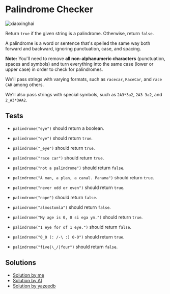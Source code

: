 # Palindrome Checker

![xiaoxinghai](https://cdn.pixabay.com/photo/2016/10/25/23/54/not-found-1770320_1280.jpg)

Return `true` if the given string is a palindrome. Otherwise, return `false`.

A palindrome is a word or sentence that's spelled the same way both forward and backward, ignoring punctuation, case, and spacing.

**Note:** You'll need to remove **all non-alphanumeric characters** (punctuation, spaces and symbols) and turn everything into the same case (lower or upper case) in order to check for palindromes.

We'll pass strings with varying formats, such as `racecar`, `RaceCar`, and `race CAR` among others.

We'll also pass strings with special symbols, such as `2A3*3a2`, `2A3 3a2`, and `2_A3*3#A2`.

## Tests

- `palindrome("eye")` should return a boolean.

- `palindrome("eye")` should return `true`.

- `palindrome("_eye")` should return `true`.

- `palindrome("race car")` should return `true`.

- `palindrome("not a palindrome")` should return `false`.

- `palindrome("A man, a plan, a canal. Panama")` should return `true`.

- `palindrome("never odd or even")` should return `true`.

- `palindrome("nope")` should return `false`.

- `palindrome("almostomla")` should return `false`.

- `palindrome("My age is 0, 0 si ega ym.")` should return `true`.

- `palindrome("1 eye for of 1 eye.")` should return `false`.

- `palindrome("0_0 (: /-\ :) 0-0")` should return `true`.

- `palindrome("five|\_/|four")` should return `false`.

## Solutions

- [Solution by me](https://github.com/AykhanM/JavaScript-Mastery-Lab/blob/master/freecodecamp.org/Palindrome%20Checker/palindrome.js)
- [Solution by AI](https://github.com/AykhanM/JavaScript-Mastery-Lab/blob/master/freecodecamp.org/Palindrome%20Checker/solutionAI.js)
- [Solution by yazeedb](https://github.com/AykhanM/JavaScript-Mastery-Lab/blob/master/freecodecamp.org/Palindrome%20Checker/solutionByYazeedb.js)
